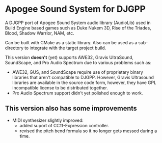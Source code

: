# Apogee Sound System for DJGPP

A DJGPP port of Apogee Sound System audio library (AudioLib) used in Build Engine based games such as Duke Nukem 3D, Rise of the Triades, Blood, Shadow Warrior, NAM, etc.

Can be built with CMake as a static library. Also can be used as a sub-directory to integrate with the target project build.

This version __doesn't__ (yet) supports AWE32, Gravis UltraSound, SoundScape, and Pro Audio Spectrum due to various problems such as:
- AWE32, GUS, and SoundScape require use of proprietary binary libraries that aren't compatible to DJGPP. However, Gravis Ultrasound libraries are available in the source code form, however, they have GPL incompatible license to be distributed together.
- Pro Audio Spectrum support didn't yet polished enough to work.

## This version also has some improvements
- MIDI synthesizer slightly improved:
  - added suport of CC11-Expression controller.
  - revised the pitch bend formula so it no longer gets messed during a time.
